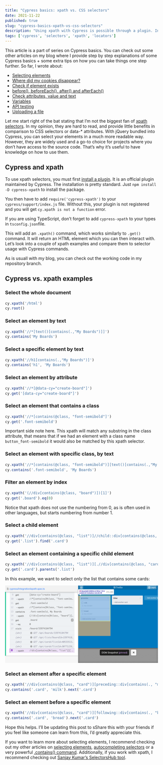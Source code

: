 ```yaml
---
title: "Cypress basics: xpath vs. CSS selectors"
date: 2021-11-22
published: true
slug: "cypress-basics-xpath-vs-css-selectors"
description: "Using xpath with Cypress is possible through a plugin. In this post I show you how to install this plugin and show you some examples how to use xpath and compare it to Cypress commands."
tags: ['cypress', 'selectors', 'xpath', 'locators']
---
```


This article is a part of series on Cypress basics. You can check out some other articles on my blog where I provide step by step explanations of some Cypress basics + some extra tips on how you can take things one step further. So far, I wrote about:

- [Selecting elements](/cypress-basics-selecting-elements)
- [Where did my cookies disappear?](/cypress-basics-where-did-my-cookies-disappear)
- [Check if element exists](/cypress-basics-check-if-element-exists)
- [before(), beforeEach(), after() and afterEach()](/cypress-basics-before-beforeeach-after-aftereach)
- [Check attributes, value and text](/cypress-basics-check-attributes-value-and-text)
- [Variables](/cypress-basics-variables)
- [API testing](/cypress-basics-api-testing)
- [Uploading a file](/cypress-basics-uploading-file)

Let me start right of the bat stating that I’m not the biggest fan of [xpath selectors](https://developer.mozilla.org/en-US/docs/Web/XPath). In my opinion, they are hard to read, and provide little benefits in comparison to CSS selectors or data-* attributes. With jQuery bundled into Cypress, you can select your elements in a much more readable way. However, they are widely used and a go-to choice for projects where you don’t have access to the source code. That’s why it’s useful to have knowledge on how to use them.

## Cypress and xpath
To use xpath selectors, you must first [install a plugin](https://github.com/cypress-io/cypress-xpath). It is an official plugin maintained by Cypress. The installation is pretty standard. Just `npm install -D cypress-xpath` to install the package. 

You then have to add `require('cypress-xpath')` to your `cypress/support/index.js` file. Without this, your plugin is not registered and you will get `cy.xpath is not a function` error.

If you are using TypeScript, don’t forget to add `cypress-xpath` to your types in `tsconfig.json`file.

This will add an `.xpath()` command, which works similarly to `.get()` command. It will return an HTML element which you can then interact with. Let’s look into a couple of xpath examples and compare them to selector usage with Cypress commands.

As is usuall with my blog, you can check out the working code in my repository branch.

## Cypress vs. xpath examples
### Select the whole document
```ts
cy.xpath('/html')
cy.root()
```

### Select an element by text
```ts
cy.xpath('//*[text()[contains(.,"My Boards")]]')
cy.contains('My Boards')
```

### Select a specific element by text
```ts
cy.xpath('//h1[contains(.,"My Boards")]')
cy.contains('h1', 'My Boards')
```

### Select an element by attribute
```ts
cy.xpath('//*[@data-cy="create-board"]')
cy.get('[data-cy="create-board"]')
```

### Select an element that contains a class
```ts
cy.xpath('//*[contains(@class, "font-semibold"]')
cy.get('.font-semibold')
```
Important side note here. This xpath will match any substring in the class attribute, that means that if we had an element with a class name `button_font-semibold` it would also be matched by this xpath selector.

### Select an element with specific class, by text
```ts
cy.xpath('//*[contains(@class, "font-semibold")][text()[contains(.,"My Boards")]]')
cy.contains('.font-semibold', 'My Boards')
```

### Filter an element by index
```ts
cy.xpath('(//div[contains(@class, "board")])[1]')
cy.get('.board').eq(0)
```
Notice that xpath does not use the numbering from 0, as is often used in other languages, but starts numbering from number 1.

### Select a child element
```ts
cy.xpath('//div[contains(@class, "list")]//child::div[contains(@class, "card")]')
cy.get('.list').find('.card')
```

### Select an element containing a specific child element
```ts
cy.xpath('//div[contains(@class, "list")][.//div[contains(@class, "card")]]')
cy.get('.card').parents('.list')
```
In this example, we want to select only the list that contains some cards:

![Selecting only the list with cards](list-with-cards.png)

### Select an element after a specific element
```ts
cy.xpath('//div[contains(@class, "card")][preceding::div[contains(., "milk")]]')
cy.contains('.card', 'milk').next('.card')
```

### Select an element before a specific element
```ts
cy.xpath('//div[contains(@class, "card")][following::div[contains(., "bread")]]')
cy.contains('.card', 'bread').next('.card')
```
Hope this helps. I’ll be updating this post to sShare this with your friends if you feel like someone can learn from this, I’d greatly appreciate this.

If you want to learn more about selecting elements, I recommend checking out my other articles on [selecting elements](/cypress-basics-selecting-elements), [autocompleting selectors](/autocompleting-selectors-in-cypress-with-typescript) or a very powerful [.contains() command](/contains-an-overlooked-gem-in-cypress). Additionally, if you work with xpath, I recommend checking out [Sanjay Kumar’s SelectorsHub tool](https://selectorshub.com/testcase-studio/).
